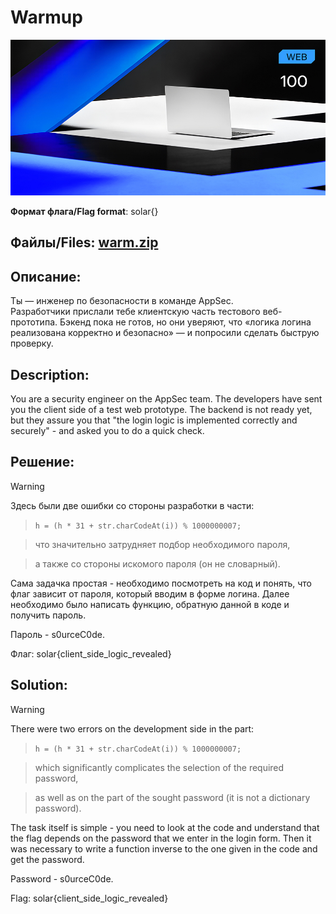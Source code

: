 # Warmup

![alt text](WEB.jpg)

**Формат флага/Flag format**: solar{}

**Файлы/Files**: [warm.zip](warm.zip)
---
**Описание**:
---
Ты — инженер по безопасности в команде AppSec.  
Разработчики прислали тебе клиентскую часть тестового веб-прототипа. Бэкенд пока не готов, но они уверяют, что «логика логина реализована корректно и безопасно» — и попросили сделать быструю проверку.

**Description**: 
---
You are a security engineer on the AppSec team.
The developers have sent you the client side of a test web prototype. The backend is not ready yet, but they assure you that "the login logic is implemented correctly and securely" - and asked you to do a quick check.

**Решение**:
---
>[!WARNING] 
>Здесь были две ошибки со стороны разработки в части:

>```h = (h * 31 + str.charCodeAt(i)) % 1000000007;```

>что значительно затрудняет подбор необходимого пароля,

>а также со стороны искомого пароля (он не словарный).

Сама задачка простая - необходимо посмотреть на код и понять, что флаг зависит от пароля, который вводим в форме логина. Далее необходимо было написать функцию, обратную данной в коде и получить пароль. 

Пароль - s0urceC0de. 

Флаг: solar{client_side_logic_revealed}

**Solution**:
---
>[!WARNING]
>There were two errors on the development side in the part:

>```h = (h * 31 + str.charCodeAt(i)) % 1000000007;```

>which significantly complicates the selection of the required password,

>as well as on the part of the sought password (it is not a dictionary password).

The task itself is simple - you need to look at the code and understand that the flag depends on the password that we enter in the login form. Then it was necessary to write a function inverse to the one given in the code and get the password.

Password - s0urceC0de.

Flag: solar{client_side_logic_revealed}